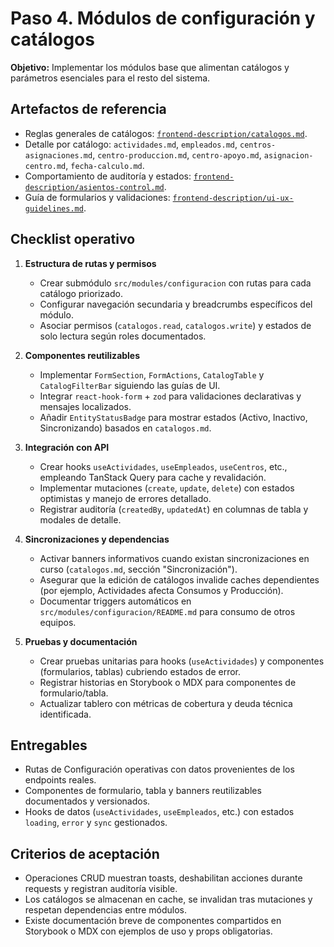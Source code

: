 # Paso 4. Módulos de configuración y catálogos

**Objetivo:** Implementar los módulos base que alimentan catálogos y parámetros esenciales para el resto del sistema.

## Artefactos de referencia

- Reglas generales de catálogos: [`frontend-description/catalogos.md`](../catalogos.md).
- Detalle por catálogo: `actividades.md`, `empleados.md`, `centros-asignaciones.md`, `centro-produccion.md`, `centro-apoyo.md`, `asignacion-centro.md`, `fecha-calculo.md`.
- Comportamiento de auditoría y estados: [`frontend-description/asientos-control.md`](../asientos-control.md).
- Guía de formularios y validaciones: [`frontend-description/ui-ux-guidelines.md`](../ui-ux-guidelines.md).

## Checklist operativo

1. **Estructura de rutas y permisos**
   - Crear submódulo `src/modules/configuracion` con rutas para cada catálogo priorizado.
   - Configurar navegación secundaria y breadcrumbs específicos del módulo.
   - Asociar permisos (`catalogos.read`, `catalogos.write`) y estados de solo lectura según roles documentados.

2. **Componentes reutilizables**
   - Implementar `FormSection`, `FormActions`, `CatalogTable` y `CatalogFilterBar` siguiendo las guías de UI.
   - Integrar `react-hook-form` + `zod` para validaciones declarativas y mensajes localizados.
   - Añadir `EntityStatusBadge` para mostrar estados (Activo, Inactivo, Sincronizando) basados en `catalogos.md`.

3. **Integración con API**
   - Crear hooks `useActividades`, `useEmpleados`, `useCentros`, etc., empleando TanStack Query para cache y revalidación.
   - Implementar mutaciones (`create`, `update`, `delete`) con estados optimistas y manejo de errores detallado.
   - Registrar auditoría (`createdBy`, `updatedAt`) en columnas de tabla y modales de detalle.

4. **Sincronizaciones y dependencias**
   - Activar banners informativos cuando existan sincronizaciones en curso (`catalogos.md`, sección "Sincronización").
   - Asegurar que la edición de catálogos invalide caches dependientes (por ejemplo, Actividades afecta Consumos y Producción).
   - Documentar triggers automáticos en `src/modules/configuracion/README.md` para consumo de otros equipos.

5. **Pruebas y documentación**
   - Crear pruebas unitarias para hooks (`useActividades`) y componentes (formularios, tablas) cubriendo estados de error.
   - Registrar historias en Storybook o MDX para componentes de formulario/tabla.
   - Actualizar tablero con métricas de cobertura y deuda técnica identificada.

## Entregables

- Rutas de Configuración operativas con datos provenientes de los endpoints reales.
- Componentes de formulario, tabla y banners reutilizables documentados y versionados.
- Hooks de datos (`useActividades`, `useEmpleados`, etc.) con estados `loading`, `error` y `sync` gestionados.

## Criterios de aceptación

- Operaciones CRUD muestran toasts, deshabilitan acciones durante requests y registran auditoría visible.
- Los catálogos se almacenan en cache, se invalidan tras mutaciones y respetan dependencias entre módulos.
- Existe documentación breve de componentes compartidos en Storybook o MDX con ejemplos de uso y props obligatorias.
